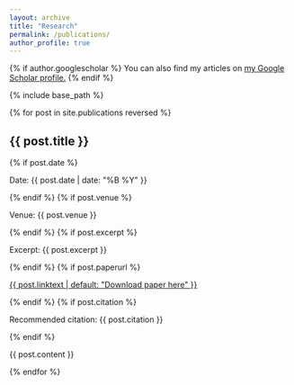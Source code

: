 ```yaml
---
layout: archive
title: "Research"
permalink: /publications/
author_profile: true
---
```


{% if author.googlescholar %}
  You can also find my articles on <u><a href="{{author.googlescholar}}">my Google Scholar profile</a>.</u>
{% endif %}

{% include base_path %}

{% for post in site.publications reversed %}
  <div>
    <h2>{{ post.title }}</h2>
    {% if post.date %}<p>Date: {{ post.date | date: "%B %Y" }}</p>{% endif %}
    {% if post.venue %}<p>Venue: {{ post.venue }}</p>{% endif %}
    {% if post.excerpt %}<p>Excerpt: {{ post.excerpt }}</p>{% endif %}
    {% if post.paperurl %}<p><a href="{{ post.paperurl }}">{{ post.linktext | default: "Download paper here" }}</a></p>{% endif %}
    {% if post.citation %}<p>Recommended citation: {{ post.citation }}</p>{% endif %}
    <p>{{ post.content }}</p>
  </div>
{% endfor %}
